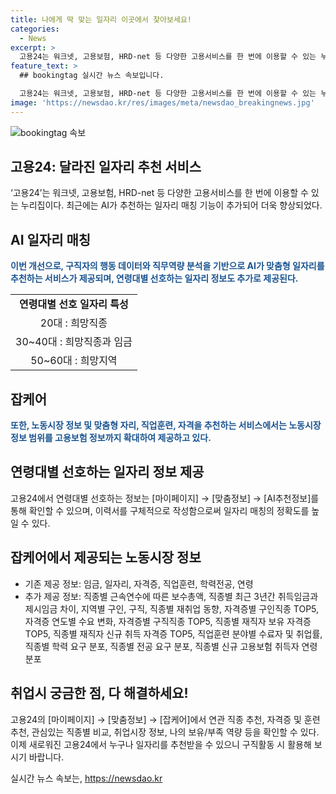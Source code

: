 ```yaml
---
title: 나에게 딱 맞는 일자리 이곳에서 찾아보세요!
categories:
  - News
excerpt: >
  고용24는 워크넷, 고용보험, HRD-net 등 다양한 고용서비스를 한 번에 이용할 수 있는 누리집이며, 최근 AI가 추천하는 맞춤형 일자리 기능이 추가되어 더욱 향상되었습니다. 연령대별 일자리 정보도 제공하며, 노동시장 정보 또한 더 다양해졌습니다. 새로워진 고용24에서 누구나 일자리를 추천받을 수 있으니 지금 확인해보세요! (문단 길이: 150자)
feature_text: >
  ## bookingtag 실시간 뉴스 속보입니다.

  고용24는 워크넷, 고용보험, HRD-net 등 다양한 고용서비스를 한 번에 이용할 수 있는 누리집이며, 최근 AI가 추천하는 맞춤형 일자리 기능이 추가되어 더욱 향상되었습니다. 연령대별 일자리 정보도 제공하며, 노동시장 정보 또한 더 다양해졌습니다. 새로워진 고용24에서 누구나 일자리를 추천받을 수 있으니 지금 확인해보세요! (문단 길이: 150자)
image: 'https://newsdao.kr/res/images/meta/newsdao_breakingnews.jpg'
---
```


<p><img src="https://newsdao.kr/res/images/meta/newsdao_breakingnews.jpg" alt="bookingtag 속보" /></p>

<h2 data-ke-size="size26">고용24: 달라진 일자리 추천 서비스</h2>

<p data-ke-size="size16">‘고용24’는 워크넷, 고용보험, HRD-net 등 다양한 고용서비스를 한 번에 이용할 수 있는 누리집이다. 최근에는 AI가 추천하는 일자리 매칭 기능이 추가되어 더욱 향상되었다.</p>

<h2 data-ke-size="size26">AI 일자리 매칭</h2>

<p data-ke-size="size16"><b><span style="color: #1a5490;">이번 개선으로, 구직자의 행동 데이터와 직무역량 분석을 기반으로 AI가 맞춤형 일자리를 추천하는 서비스가 제공되며, 연령대별 선호하는 일자리 정보도 추가로 제공된다.</span></b></p>

<table>
  <tr>
    <td style="text-align: center; height: 17px;"><b>연령대별 선호 일자리 특성</b></td>
  </tr>
  <tr>
    <td style="text-align: center; height: 17px;">20대 : 희망직종</td>
  </tr>
  <tr>
    <td style="text-align: center; height: 17px;">30~40대 : 희망직종과 임금</td>
  </tr>
  <tr>
    <td style="text-align: center; height: 17px;">50~60대 : 희망지역</td>
  </tr>
</table>

<h2 data-ke-size="size26">잡케어</h2>

<p data-ke-size="size16"><b><span style="color: #1a5490;">또한, 노동시장 정보 및 맞춤형 자리, 직업훈련, 자격을 추천하는 서비스에서는 노동시장 정보 범위를 고용보험 정보까지 확대하여 제공하고 있다.</span></b></p>

<h2 data-ke-size="size26">연령대별 선호하는 일자리 정보 제공</h2>

<p data-ke-size="size16">고용24에서 연령대별 선호하는 정보는 [마이페이지] → [맞춤정보] → [AI추천정보]를 통해 확인할 수 있으며, 이력서를 구체적으로 작성함으로써 일자리 매칭의 정확도를 높일 수 있다.</p>

<h2 data-ke-size="size26">잡케어에서 제공되는 노동시장 정보</h2>

<p data-ke-size="size16">
  <ul>
    <li>기존 제공 정보: 임금, 일자리, 자격증, 직업훈련, 학력전공, 연령</li>
    <li>추가 제공 정보: 직종별 근속연수에 따른 보수총액, 직종별 최근 3년간 취득임금과 제시임금 차이, 지역별 구인, 구직, 직종별 재취업 동향, 자격증별 구인직종 TOP5, 자격증 연도별 수요 변화, 자격증별 구직직종 TOP5, 직종별 재직자 보유 자격증 TOP5, 직종별 재직자 신규 취득 자격증 TOP5, 직업훈련 분야별 수료자 및 취업률, 직종별 학력 요구 분포, 직종별 전공 요구 분포, 직종별 신규 고용보험 취득자 연령분포</li>
  </ul>
</p>

<h2 data-ke-size="size26">취업시 궁금한 점, 다 해결하세요!</h2>

<p data-ke-size="size16">고용24의 [마이페이지] → [맞춤정보] → [잡케어]에서 연관 직종 추천, 자격증 및 훈련 추천, 관심있는 직종별 비교, 취업시장 정보, 나의 보유/부족 역량 등을 확인할 수 있다. 이제 새로워진 고용24에서 누구나 일자리를 추천받을 수 있으니 구직활동 시 활용해 보시기 바랍니다. </p>
실시간 뉴스 속보는, <a href="https://newsdao.kr" rel="dofollow">https://newsdao.kr</a>



